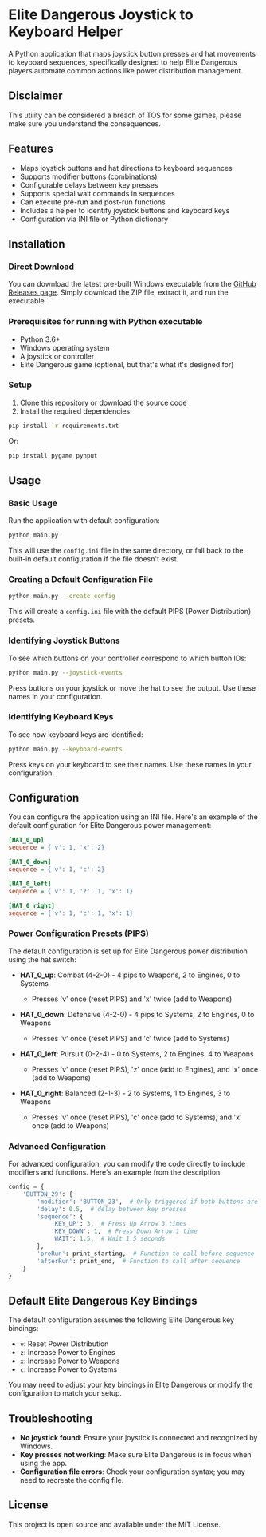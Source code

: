 # Elite Dangerous Joystick to Keyboard Helper

A Python application that maps joystick button presses and hat movements to keyboard sequences, specifically designed to help Elite Dangerous players automate common actions like power distribution management.

## Disclaimer 

This utility can be considered a breach of TOS for some games, please make sure you understand the consequences.

## Features

- Maps joystick buttons and hat directions to keyboard sequences
- Supports modifier buttons (combinations)
- Configurable delays between key presses
- Supports special wait commands in sequences
- Can execute pre-run and post-run functions
- Includes a helper to identify joystick buttons and keyboard keys
- Configuration via INI file or Python dictionary

## Installation

### Direct Download

You can download the latest pre-built Windows executable from the [GitHub Releases page](https://github.com/bruj0/ed-joystick-helper/releases). Simply download the ZIP file, extract it, and run the executable.

### Prerequisites for running with Python executable

- Python 3.6+
- Windows operating system
- A joystick or controller
- Elite Dangerous game (optional, but that's what it's designed for)

### Setup

1. Clone this repository or download the source code
2. Install the required dependencies:

```bash
pip install -r requirements.txt
```

Or:

```bash
pip install pygame pynput
```

## Usage

### Basic Usage

Run the application with default configuration:

```bash
python main.py
```

This will use the `config.ini` file in the same directory, or fall back to the built-in default configuration if the file doesn't exist.

### Creating a Default Configuration File

```bash
python main.py --create-config
```

This will create a `config.ini` file with the default PIPS (Power Distribution) presets.

### Identifying Joystick Buttons

To see which buttons on your controller correspond to which button IDs:

```bash
python main.py --joystick-events
```

Press buttons on your joystick or move the hat to see the output. Use these names in your configuration.

### Identifying Keyboard Keys

To see how keyboard keys are identified:

```bash
python main.py --keyboard-events
```

Press keys on your keyboard to see their names. Use these names in your configuration.

## Configuration

You can configure the application using an INI file. Here's an example of the default configuration for Elite Dangerous power management:

```ini
[HAT_0_up]
sequence = {'v': 1, 'x': 2}

[HAT_0_down]
sequence = {'v': 1, 'c': 2}

[HAT_0_left]
sequence = {'v': 1, 'z': 1, 'x': 1}

[HAT_0_right]
sequence = {'v': 1, 'c': 1, 'x': 1}
```

### Power Configuration Presets (PIPS)

The default configuration is set up for Elite Dangerous power distribution using the hat switch:

- **HAT_0_up**: Combat (4-2-0) - 4 pips to Weapons, 2 to Engines, 0 to Systems
  - Presses 'v' once (reset PIPS) and 'x' twice (add to Weapons)
  
- **HAT_0_down**: Defensive (4-2-0) - 4 pips to Systems, 2 to Engines, 0 to Weapons
  - Presses 'v' once (reset PIPS) and 'c' twice (add to Systems)
  
- **HAT_0_left**: Pursuit (0-2-4) - 0 to Systems, 2 to Engines, 4 to Weapons
  - Presses 'v' once (reset PIPS), 'z' once (add to Engines), and 'x' once (add to Weapons)
  
- **HAT_0_right**: Balanced (2-1-3) - 2 to Systems, 1 to Engines, 3 to Weapons
  - Presses 'v' once (reset PIPS), 'c' once (add to Systems), and 'x' once (add to Weapons)

### Advanced Configuration

For advanced configuration, you can modify the code directly to include modifiers and functions. Here's an example from the description:

```python
config = {
    'BUTTON_29': {
        'modifier': 'BUTTON_23',  # Only triggered if both buttons are pressed
        'delay': 0.5,  # delay between key presses
        'sequence': {
            'KEY_UP': 3,  # Press Up Arrow 3 times
            'KEY_DOWN': 1,  # Press Down Arrow 1 time
            'WAIT': 1.5,  # Wait 1.5 seconds
        },
        'preRun': print_starting,  # Function to call before sequence
        'afterRun': print_end,  # Function to call after sequence
    }
}
```

## Default Elite Dangerous Key Bindings

The default configuration assumes the following Elite Dangerous key bindings:

- `v`: Reset Power Distribution
- `z`: Increase Power to Engines
- `x`: Increase Power to Weapons
- `c`: Increase Power to Systems

You may need to adjust your key bindings in Elite Dangerous or modify the configuration to match your setup.

## Troubleshooting

- **No joystick found**: Ensure your joystick is connected and recognized by Windows.
- **Key presses not working**: Make sure Elite Dangerous is in focus when using the app.
- **Configuration file errors**: Check your configuration syntax; you may need to recreate the config file.

## License

This project is open source and available under the MIT License.